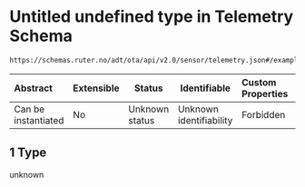 # Untitled undefined type in Telemetry Schema

```txt
https://schemas.ruter.no/adt/ota/api/v2.0/sensor/telemetry.json#/examples/0/payloads/1
```




| Abstract            | Extensible | Status         | Identifiable            | Custom Properties | Additional Properties | Access Restrictions | Defined In                                                                    |
| :------------------ | ---------- | -------------- | ----------------------- | :---------------- | --------------------- | ------------------- | ----------------------------------------------------------------------------- |
| Can be instantiated | No         | Unknown status | Unknown identifiability | Forbidden         | Allowed               | none                | [telemetry.json\*](../../schema/sensor/telemetry.json "open original schema") |

## 1 Type

unknown
